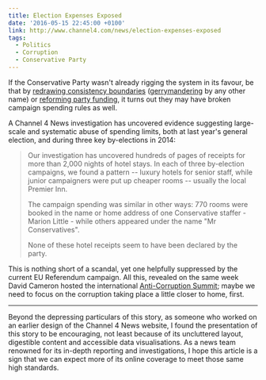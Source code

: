 ```yaml
---
title: Election Expenses Exposed
date: '2016-05-15 22:45:00 +0100'
link: http://www.channel4.com/news/election-expenses-exposed
tags:
  - Politics
  - Corruption
  - Conservative Party
---
```

If the Conservative Party wasn't already rigging the system in its favour, be that by [redrawing consistency boundaries][1] ([gerrymandering][2] by any other name) or [reforming party funding][3], it turns out they may have broken campaign spending rules as well.

A Channel 4 News investigation has uncovered evidence suggesting large-scale and systematic abuse of spending limits, both at last year's general election, and during three key by-elections in 2014:

> Our investigation has uncovered hundreds of pages of receipts for more than 2,000 nights of hotel stays. In each of three by-election campaigns, we found a pattern -- luxury hotels for senior staff, while junior campaigners were put up cheaper rooms -- usually the local Premier Inn.
>
> The campaign spending was similar in other ways: 770 rooms were booked in the name or home address of one Conservative staffer - Marion Little - while others appeared under the name "Mr Conservatives".
>
> None of these hotel receipts seem to have been declared by the party.

This is nothing short of a scandal, yet one helpfully suppressed by the current EU Referendum campaign. All this, revealed on the same week David Cameron hosted the international [Anti-Corruption Summit][4]; maybe we need to focus on the corruption taking place a little closer to home, first.

* * *

Beyond the depressing particulars of this story, as someone who worked on an earlier design of the Channel 4 News website, I found the presentation of this story to be encouraging, not least because of its uncluttered layout, digestible content and accessible data visualisations. As a news team renowned for its in-depth reporting and investigations, I hope this article is a sign that we can expect more of its online coverage to meet those same high standards.

[1]: http://www.theguardian.com/commentisfree/2016/feb/12/the-guardian-view-on-changing-constituency-boundaries-unfair-and-undemocratic
[2]: https://en.wikipedia.org/wiki/Gerrymandering
[3]: http://www.theguardian.com/politics/2016/jan/10/labour-expecting-6m-loss-in-funding-through-trade-union-bill
[4]: https://www.gov.uk/government/topical-events/anti-corruption-summit-london-2016
